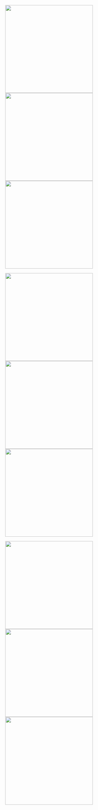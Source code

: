 <img src="layout/1.%20login.jpg" width="280">  <img src="layout/2.%20sign-up-1.jpg" width="280">  <img src="layout/2.%20sign-up-2.jpg" width="280"> 

<img src="layout/2.%20sign-up-3.jpg" width="280">  <img src="layout/2.%20sign-up-4.jpg" width="280">  <img src="layout/3.%20forgot-password-1.jpg" width="280">

<img src="layout/3.%20forgot-password-2.jpg" width="280">  <img src="layout/3.%20forgot-password-3.jpg" width="280">  <img src="layout/4.%20home-page-1.jpg" width="280">
